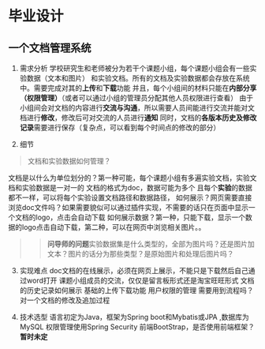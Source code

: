 # 毕业设计
## 一个文档管理系统
1. 需求分析
学校研究生和老师被分为若干个课题小组，每个课题小组会有一些实验数据（文本和图片）
和实验文档。所有的文档及实验数据都会存放在系统中。需要完成对其的**上传**和**下载**功能
并且，每个小组间的材料只能在**内部分享（权限管理）**（或者可以通过小组的管理员分配其他人员权限进行查看）
由于小组间会对文档的内容进行**交流与沟通**，所以需要人员间能进行交流并能对文档进行**修改**，修改后可对交流的人员进行**通知**
同时，文档的**各版本历史及修改记录**需要进行保存（复杂点，可以看到每个时间点的修改的部分）

2. 细节
>    文档和实验数据如何管理？

文档是以什么为单位划分的？第一种可能，每个课题小组有多遍实验文档，实验文档和实验数据是一对一的
文档的格式为doc，数据可能为多个 且每个**实验**的数据都不一样，可以将每个实验设置文档路径和数据路径，
如何展示？网页需要直接浏览doc文件吗？如果需要貌似可以通过插件实现，不需要的话只在页面中显示一个文档的logo，点击会自动下载
如何展示数据？第一种，只能下载，显示一个数据的logo点击自动下载，第二种，可以在网页中浏览相关图片。。
>> **问导师的问题**实验数据集是什么类型的，全部为图片吗？还是图片加文本？图片的话分为那些类型？是原始图片和处理后图片吗？

3. 实现难点
doc文档的在线展示，必须在网页上展示，不能只是下载然后自己通过word打开
课题小组成员的交流，仅仅是留言板形式还是淘宝旺旺形式
文档的历史记录如何展示
基础的上传下载功能
用户权限的管理
需要用到流程吗？对一个文档的修改及追加过程

4. 技术选型
语言初定为Java，框架为Spring boot和Mybatis或JPA ,数据库为MySQL
权限管理使用Spring Security
前端BootStrap，是否使用前端框架？**暂时未定**